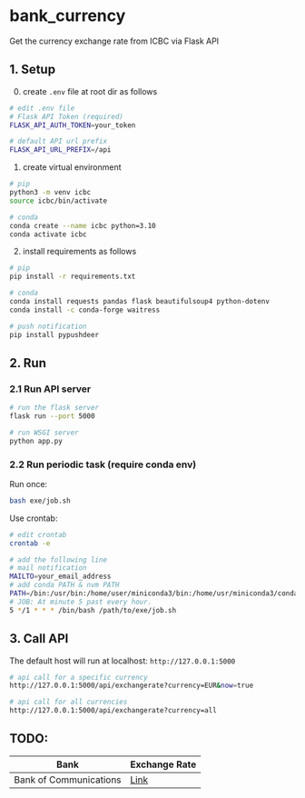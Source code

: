 # bank_currency
Get the currency exchange rate from ICBC via Flask API

## 1. Setup

0. create `.env` file at root dir as follows

```bash
# edit .env file
# Flask API Token (required)
FLASK_API_AUTH_TOKEN=your_token

# default API url prefix
FLASK_API_URL_PREFIX=/api
```

1. create virtual environment

```bash
# pip
python3 -m venv icbc
source icbc/bin/activate

# conda
conda create --name icbc python=3.10
conda activate icbc
```

2. install requirements as follows

```bash
# pip
pip install -r requirements.txt

# conda
conda install requests pandas flask beautifulsoup4 python-dotenv
conda install -c conda-forge waitress

# push notification
pip install pypushdeer
```

## 2. Run
### 2.1 Run API server

```bash
# run the flask server
flask run --port 5000

# run WSGI server
python app.py
```

### 2.2 Run periodic task (require conda env)
Run once:
```bash
bash exe/job.sh
```

Use crontab:
```bash
# edit crontab
crontab -e

# add the following line
# mail notification
MAILTO=your_email_address
# add conda PATH & nvm PATH
PATH=/bin:/usr/bin:/home/user/miniconda3/bin:/home/usr/miniconda3/condabin:/home/user/.nvm/versions/node/v16.20.0
# JOB: At minute 5 past every hour.
5 */1 * * * /bin/bash /path/to/exe/job.sh
```


## 3. Call API
The default host will run at localhost: `http://127.0.0.1:5000`

```bash
# api call for a specific currency
http://127.0.0.1:5000/api/exchangerate?currency=EUR&now=true

# api call for all currencies
http://127.0.0.1:5000/api/exchangerate?currency=all
```


## TODO:

| Bank | Exchange Rate |
| --- | --- |
| Bank of Communications | [Link](https://www.bankcomm.com/BankCommSite/zonghang/cn/whpj/foreignExchangeSearch_Cn.jsp)   |
